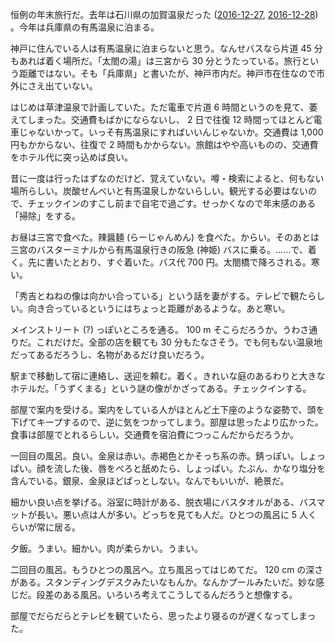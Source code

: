 恒例の年末旅行だ。去年は石川県の加賀温泉だった ([2016-12-27][], [2016-12-28][]) 。今年は兵庫県の有馬温泉に泊まる。

神戸に住んでいる人は有馬温泉に泊まらないと思う。なんせバスなら片道 45 分もあれば着く場所だ。「太閤の湯」は三宮から 30 分とうたっている。旅行という距離ではない。そも「兵庫県」と書いたが、神戸市内だ。神戸市在住なので市外にさえ出ていない。

はじめは草津温泉で計画していた。ただ電車で片道 6 時間というのを見て、萎えてしまった。交通費もばかにならないし、 2 日で往復 12 時間ってほとんど電車じゃないかって。いっそ有馬温泉にすればいいんじゃないか。交通費は 1,000 円もかからない、往復で 2 時間もかからない。旅館はやや高いものの、交通費をホテル代に突っ込めば良い。

昔に一度は行ったはずなのだけど、覚えていない。噂・検索によると、何もない場所らしい。炭酸せんべいと有馬温泉しかないらしい。観光する必要はないので、チェックインのすこし前まで自宅で過ごす。せっかくなので年末感のある「掃除」をする。

お昼は三宮で食べた。辣醤麺 (らーじゃんめん) を食べた。からい。そのあとは三宮のバスターミナルから有馬温泉行きの阪急 (神姫) バスに乗る。……で、着く。先に書いたとおり、すぐ着いた。バス代 700 円。太閤橋で降ろされる。寒い。

「秀吉とねねの像は向かい合っている」という話を妻がする。テレビで観たらしい。向き合っているというにはちょっと距離があるような。あと寒い。

メインストリート (?) っぽいところを通る。 100 m そこらだろうか。うわさ通りだ。これだけだ。全部の店を観ても 30 分もたなさそう。でも何もない温泉地だってあるだろうし、名物があるだけ良いだろう。

駅まで移動して宿に連絡し、送迎を頼む。着く。きれいな庭のあるわりと大きなホテルだ。「うずくまる」という謎の像がかざってある。チェックインする。

部屋で案内を受ける。案内をしている人がほとんど土下座のような姿勢で、頭を下げてキープするので、逆に気をつかってしまう。部屋は思ったより広かった。食事は部屋でとれるらしい。交通費を宿泊費につっこんだからだろうか。

一回目の風呂。良い。金泉は赤い。赤褐色とかそっち系の赤。錆っぽい。しょっぱい。顔を流した後、唇をぺろと舐めたら、しょっぱい。たぶん、かなり塩分を含んでいる。銀泉、金泉ほどぱっとしない。なんでもいいが、絶景だ。

細かい良い点を挙げる。浴室に時計がある、脱衣場にバスタオルがある、バスマットが長い。悪い点は人が多い。どっちを見ても人だ。ひとつの風呂に 5 人くらいが常に居る。

夕飯。うまい。細かい。肉が柔らかい。うまい。

二回目の風呂。もうひとつの風呂へ。立ち風呂ってはじめてだ。 120 cm の深さがある。スタンディングデスクみたいなもんか。なんかプールみたいだ。妙な感じだ。段差のある風呂。いろいろ考えてこうしてるんだろうと想像する。

部屋でだらだらとテレビを観ていたら、思ったより寝るのが遅くなってしまった。

[2016-12-27]: https://blog.bouzuya.net/2016/12/27/
[2016-12-28]: https://blog.bouzuya.net/2016/12/28/
